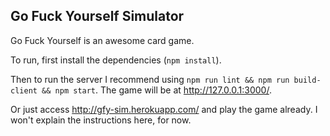 ## Go Fuck Yourself Simulator

Go Fuck Yourself is an awesome card game.

To run, first install the dependencies (`npm install`).

Then to run the server I recommend using `npm run lint && npm run build-client && npm start`. The game will be at http://127.0.0.1:3000/.

Or just access http://gfy-sim.herokuapp.com/ and play the game already. I won't explain the instructions here, for now.
